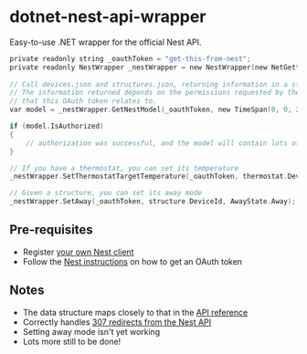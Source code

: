 dotnet-nest-api-wrapper
=======================

Easy-to-use .NET wrapper for the official Nest API.

```c
private readonly string _oauthToken = "get-this-from-nest";
private readonly NestWrapper _nestWrapper = new NestWrapper(new NetGetter());
    
// Call devices.json and structures.json, returning information in a strongly-typed object
// The information returned depends on the permissions requested by the Nest client
// that this OAuth token relates to.
var model = _nestWrapper.GetNestModel(_oauthToken, new TimeSpan(0, 0, 20));

if (model.IsAuthorized)
{
    // authorization was successful, and the model will contain lots of Nest goodies!
}

// If you have a thermostat, you can set its temperature
_nestWrapper.SetThermostatTargetTemperature(_oauthToken, thermostat.DeviceId, thermostat.TemperatureScale, targetTemperature);

// Given a structure, you can set its away mode
_nestWrapper.SetAway(_oauthToken, structure.DeviceId, AwayState.Away);
```

Pre-requisites
--------------
* Register [your own Nest client](https://developer.nest.com/clients)
* Follow the [Nest instructions](https://developer.nest.com/documentation/how-to-auth) on how to get an OAuth token

Notes
-----
* The data structure maps closely to that in the [API reference](https://developer.nest.com/documentation/api-reference)
* Correctly handles [307 redirects from the Nest API](https://developer.nest.com/documentation/data-rate-limits)
* Setting away mode isn't yet working
* Lots more still to be done!
